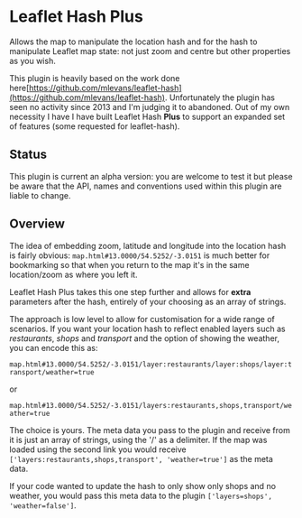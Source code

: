 # Leaflet Hash Plus
Allows the map to manipulate the location hash and for the hash to manipulate Leaflet map state: not just zoom and centre but other properties as you wish.

This plugin is heavily based on the work done here[https://github.com/mlevans/leaflet-hash](https://github.com/mlevans/leaflet-hash). Unfortunately the plugin has seen no activity since 2013 and I'm judging it to abandoned. Out of my own necessity I have I have built Leaflet Hash **Plus** to support an expanded set of features (some requested for leaflet-hash).

## Status

This plugin is current an alpha version: you are welcome to test it but please be aware that the API, names and conventions used within this plugin are liable to change.

## Overview

The idea of embedding zoom, latitude and longitude into the location hash is fairly obvious: `map.html#13.0000/54.5252/-3.0151` is much better for bookmarking so that when you return to the map it's in the same location/zoom as where you left it.

Leaflet Hash Plus takes this one step further and allows for **extra** parameters after the hash, entirely of your choosing as an array of strings.

The approach is low level to allow for customisation for a wide range of scenarios. If you want your location hash to reflect enabled layers such as *restaurants*, *shops* and *transport* and the option of showing the weather, you can encode this as:

`map.html#13.0000/54.5252/-3.0151/layer:restaurants/layer:shops/layer:transport/weather=true`

or

`map.html#13.0000/54.5252/-3.0151/layers:restaurants,shops,transport/weather=true`

The choice is yours. The meta data you pass to the plugin and receive from it is just an array of strings, using the '/' as a delimiter. If the map was loaded using the second link you would receive `['layers:restaurants,shops,transport', 'weather=true']` as the meta data.

If your code wanted to update the hash to only show only shops and no weather, you would pass this meta data to the plugin `['layers=shops', 'weather=false']`.
